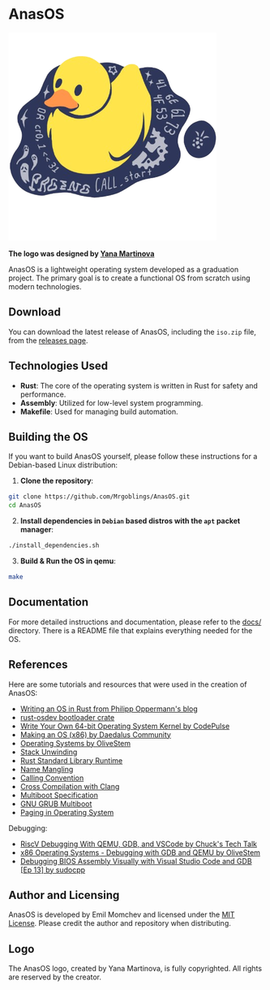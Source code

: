 # AnasOS

![alt AnasOS LOGO](/images/AnasOS-logo.png)

**The logo was designed by [Yana Martinova](https://www.instagram.com/_vetrevo_/)**

AnasOS is a lightweight operating system developed as a graduation project. The primary goal is to create a functional OS from scratch using modern technologies.

## Download

You can download the latest release of AnasOS, including the `iso.zip` file, from the [releases page](https://github.com/Mrgoblings/AnasOS/releases).

## Technologies Used

- **Rust**: The core of the operating system is written in Rust for safety and performance.
- **Assembly**: Utilized for low-level system programming.
- **Makefile**: Used for managing build automation.

## Building the OS

If you want to build AnasOS yourself, please follow these instructions for a Debian-based Linux distribution:

1. **Clone the repository**:

```sh
git clone https://github.com/Mrgoblings/AnasOS.git
cd AnasOS
```

2. **Install dependencies in `Debian` based distros with the `apt` packet manager**:

```sh
./install_dependencies.sh
```

3. **Build & Run the OS in qemu**:

```sh
make
```

## Documentation

For more detailed instructions and documentation, please refer to the [docs/](docs/) directory. There is a README file that explains everything needed for the OS.

## References

Here are some tutorials and resources that were used in the creation of AnasOS:

- [Writing an OS in Rust from Philipp Oppermann's blog](https://os.phil-opp.com/)
- [rust-osdev bootloader crate](https://github.com/rust-osdev/bootloader/blob/v0.9.25)
- [Write Your Own 64-bit Operating System Kernel by CodePulse](https://www.youtube.com/playlist?list=PLZQftyCk7_SeZRitx5MjBKzTtvk0pHMtp)
- [Making an OS (x86) by Daedalus Community](https://www.youtube.com/playlist?list=PLm3B56ql_akNcvH8vvJRYOc7TbYhRs19M)
- [Operating Systems by OliveStem](https://www.youtube.com/playlist?list=PL2EF13wm-hWAglI8rRbdsCPq_wRpYvQQy)
- [Stack Unwinding](https://www.bogotobogo.com/cplusplus/stackunwinding.php)
- [Rust Standard Library Runtime](https://github.com/rust-lang/rust/blob/bb4d1491466d8239a7a5fd68bd605e3276e97afb/src/libstd/rt.rs#L32-L73)
- [Name Mangling](https://en.wikipedia.org/wiki/Name_mangling)
- [Calling Convention](https://en.wikipedia.org/wiki/Calling_convention)
- [Cross Compilation with Clang](https://clang.llvm.org/docs/CrossCompilation.html#target-triple)
- [Multiboot Specification](https://wiki.osdev.org/Multiboot)
- [GNU GRUB Multiboot](https://www.gnu.org/software/grub/manual/multiboot/multiboot.html#OS-image-format)
- [Paging in Operating System](https://www.geeksforgeeks.org/paging-in-operating-system/)

Debugging:

- [RiscV Debugging With QEMU, GDB, and VSCode by Chuck's Tech Talk](https://www.youtube.com/watch?v=NbZDowmXzZs)
- [x86 Operating Systems - Debugging with GDB and QEMU by OliveStem](https://www.youtube.com/watch?v=q5vagAJ2YH8)
- [Debugging BIOS Assembly Visually with Visual Studio Code and GDB [Ep 13] by sudocpp](https://www.youtube.com/watch?v=aMSFaAcup50)

## Author and Licensing

AnasOS is developed by Emil Momchev and licensed under the [MIT License](LICENSE). Please credit the author and repository when distributing.

## Logo

The AnasOS logo, created by Yana Martinova, is fully copyrighted. All rights are reserved by the creator.
